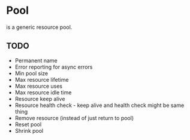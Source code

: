 # Pool

is a generic resource pool.

## TODO

* Permanent name
* Error reporting for async errors
* Min pool size
* Max resource lifetime
* Max resource uses
* Max resource idle time
* Resource keep alive
* Resource health check - keep alive and health check might be same thing
* Remove resource (instead of just return to pool)
* Reset pool
* Shrink pool

